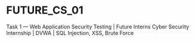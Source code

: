 # FUTURE_CS_01
Task 1 — Web Application Security Testing | Future Interns Cyber Security Internship | DVWA | SQL Injection, XSS, Brute Force
